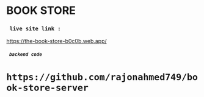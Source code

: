 # BOOK STORE 
### ` live site link :`
https://the-book-store-b0c0b.web.app/

##### ` backend code`

   # `https://github.com/rajonahmed749/book-store-server`